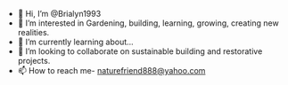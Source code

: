 - 👋 Hi, I’m @Brialyn1993
- 👀 I’m interested in Gardening, building, learning, growing, creating new realities.
- 🌱 I’m currently learning about...
- 💞️ I’m looking to collaborate on sustainable building and restorative projects.
- 📫 How to reach me- naturefriend888@yahoo.com

<!---
Brialyn1993/Brialyn1993 is a ✨ special ✨ repository because its `README.md` (this file) appears on your GitHub profile.
You can click the Preview link to take a look at your changes.
--->
